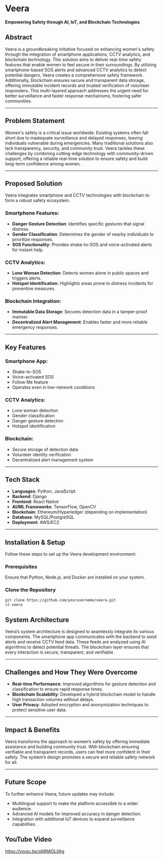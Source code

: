 # Veera  
**Empowering Safety through AI, IoT, and Blockchain Technologies**  

## Abstract  
Veera is a groundbreaking initiative focused on enhancing women's safety through the integration of smartphone applications, CCTV analytics, and blockchain technology. This solution aims to deliver real-time safety features that enable women to feel secure in their surroundings. By utilizing smartphone-based SOS alerts and advanced CCTV analytics to detect potential dangers, Veera creates a comprehensive safety framework. Additionally, blockchain ensures secure and transparent data storage, offering immutable incident records and trusted verification of volunteer responders. This multi-layered approach addresses the urgent need for better surveillance and faster response mechanisms, fostering safer communities.  

---

## Problem Statement  
Women's safety is a critical issue worldwide. Existing systems often fall short due to inadequate surveillance and delayed responses, leaving individuals vulnerable during emergencies. Many traditional solutions also lack transparency, security, and community trust. Veera tackles these challenges by combining cutting-edge technology with community-driven support, offering a reliable real-time solution to ensure safety and build long-term confidence among women.  

---

## Proposed Solution  
Veera integrates smartphone and CCTV technologies with blockchain to form a robust safety ecosystem.  

### Smartphone Features:  
- **Danger Gesture Detection**: Identifies specific gestures that signal distress.  
- **Gender Classification**: Determines the gender of nearby individuals to prioritize responses.  
- **SOS Functionality**: Provides shake-to-SOS and voice-activated alerts for instant help.  

### CCTV Analytics:  
- **Lone Woman Detection**: Detects women alone in public spaces and triggers alerts.  
- **Hotspot Identification**: Highlights areas prone to distress incidents for preventive measures.  

### Blockchain Integration:  
- **Immutable Data Storage**: Secures detection data in a tamper-proof manner.  
- **Decentralized Alert Management**: Enables faster and more reliable emergency responses.  

---

## Key Features  
### Smartphone App:  
- Shake-to-SOS  
- Voice-activated SOS  
- Follow Me feature  
- Operates even in low-network conditions  

### CCTV Analytics:  
- Lone woman detection  
- Gender classification  
- Danger gesture detection  
- Hotspot identification  

### Blockchain:  
- Secure storage of detection data  
- Volunteer identity verification  
- Decentralized alert management system  

---

## Tech Stack  
- **Languages**: Python, JavaScript  
- **Backend**: Django  
- **Frontend**: React Native  
- **AI/ML Frameworks**: TensorFlow, OpenCV  
- **Blockchain**: Ethereum/Hyperledger (depending on implementation)  
- **Database**: MySQL/PostgreSQL  
- **Deployment**: AWS/EC2  

---

## Installation & Setup  
Follow these steps to set up the Veera development environment:  

### Prerequisites  
Ensure that Python, Node.js, and Docker are installed on your system.  

### Clone the Repository  
```bash
git clone https://github.com/yourusername/veera.git  
cd veera
```



## System Architecture  
Veera’s system architecture is designed to seamlessly integrate its various components. The smartphone app communicates with the backend to send alerts and receive CCTV feed data. These feeds are analyzed using AI algorithms to detect potential threats. The blockchain layer ensures that every interaction is secure, transparent, and verifiable.  

---

## Challenges and How They Were Overcome  
- **Real-time Performance**: Improved algorithms for gesture detection and classification to ensure rapid response times.
- **Blockchain Scalability**: Developed a hybrid blockchain model to handle high transaction volumes without delays.
- **User Privacy**: Adopted encryption and anonymization techniques to protect sensitive user data.
 

---

## Impact & Benefits  
Veera transforms the approach to women’s safety by offering immediate assistance and building community trust. With blockchain ensuring verifiable and transparent records, users can feel more confident in their safety. The system’s design promotes a secure and reliable safety network for all.  

---

## Future Scope  
To further enhance Veera, future updates may include:
- Multilingual support to make the platform accessible to a wider audience.
- Advanced AI models for improved accuracy in danger detection.
- Integration with additional IoT devices to expand surveillance capabilities.

## YouTube Video
https://youtu.be/a98MjDLIlAg
